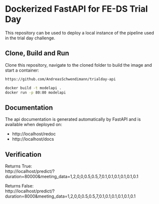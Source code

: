 # Dockerized FastAPI for FE-DS Trial Day
This repository can be used to deploy a local instance of the pipeline used in the trial day challenge.

## Clone, Build and Run
Clone this repository, navigate to the cloned folder to build the image and start a container:

```bash
https://github.com/AndreasSchwendimann/trialday-api

docker build -t modelapi . 
docker run -p 80:80 modelapi
```

## Documentation
The api documentation is generated automatically by FastAPI and is available when deployed on:  
- http://localhost/redoc
- http://localhost/docs

## Verification
Returns True:  
http://localhost/predict/?duration=80000&meeting_data=1,2,0,0,0.5,0.5,7,0.1,0.1,0.1,0.1,0.1,0.1

Returns False:  
http://localhost/predict/?duration=8000&meeting_data=1,2,0,0,0.5,0.5,7,0.1,0.1,0.1,0.1,0.1,0.1
